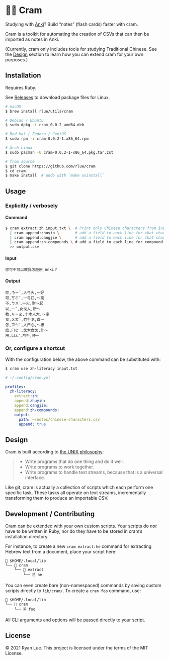 🧑‍🎓 Cram
======

Studying with [Anki](https://apps.ankiweb.net/)?
Build “notes” (flash cards) faster with cram.

Cram is a toolkit for automating the creation of CSVs
that can then be imported as notes in Anki.

(Currently, cram only includes tools for studying Traditional Chinese.
See the [Design](#design) section to learn how you can extend cram
for your own purposes.)

Installation
------------

Requires Ruby.

See [Releases][] to download package files for Linux.

```sh
# macOS
$ brew install rlue/utils/cram

# Debian / Ubuntu
$ sudo dpkg -i cram_0.0.2_amd64.deb

# Red Hat / Fedora / CentOS
$ sudo rpm -i cram-0.0.2-1.x86_64.rpm

# Arch Linux
$ sudo pacman -U cram-0.0.2-1-x86_64.pkg.tar.zst

# from source
$ git clone https://github.com/rlue/cram
$ cd cram
$ make install  # undo with `make uninstall`
```

[Releases]: https://github.com/rlue/cram/releases

Usage
-----

### Explicitly / verbosely

#### Command

```sh
$ cram extract:zh input.txt \  # Print only Chinese characters from input file, one per line, without duplicates
  | cram append:zhuyin \       # add a field to each line for that character’s 注音 pronunciation
  | cram append:cangjie \      # add a field to each line for that character’s cangjie code
  | cram append:zh-compounds \ # add a field to each line for compound words containing that character
  >> output.csv
```

#### Input

```
你可不可以教我怎麼用 Anki？
```

#### Output

```csv
你,ㄋㄧˇ,人弓火,～好
可,ㄎㄜˇ,一弓口,～能
不,ㄅㄨˋ,一火,對～起
以,ㄧˇ,女戈人,所～
教,ㄐㄧㄠ,十木人大,～室
我,ㄨㄛˇ,竹手戈,自～
怎,ㄗㄣˇ,人尸心,～樣
麼,ㄇㄜ˙,戈木女戈,什～
用,ㄩㄥˋ,月手,使～
```

### Or, configure a shortcut

With the configuration below,
the above command can be substituted with:

```sh
$ cram use zh-literacy input.txt
```

```yml
# ~/.config/cram.yml

profiles:
  zh-literacy:
    extract:zh:
    append:zhuyin:
    append:cangjie:
    append:zh-compounds:
    output:
      path: ~/notes/chinese-characters.csv
      append: true
```

Design
------

Cram is built according to [the UNIX philosophy](https://en.wikipedia.org/wiki/Unix_philosophy#Origin):

> * Write programs that do one thing and do it well.
> * Write programs to work together.
> * Write programs to handle text streams, because that is a universal interface.

Like git, cram is actually a collection of scripts
which each perform one specific task.
These tasks all operate on text streams,
incrementally transforming them to produce an importable CSV.

Development / Contributing
--------------------------

Cram can be extended with your own custom scripts.
Your scripts do _not_ have to be written in Ruby,
nor do they have to be stored in cram’s installation directory.

For instance, to create a new `cram extract:he` command
for extracting Hebrew text from a document,
place your script here:

```
📁 $HOME/.local/lib
└── 📁 cram
    └── 📁 extract
        └── 🗎 he
```

You can even create bare (non-namespaced) commands
by saving custom scripts directly to `lib/cram/`.
To create a `cram foo` command, use:

```
📁 $HOME/.local/lib
└── 📁 cram
    └── 🗎 foo
```

All CLI arguments and options will be passed directly
to your script.

License
-------

© 2021 Ryan Lue. This project is licensed under the terms of the MIT License.
